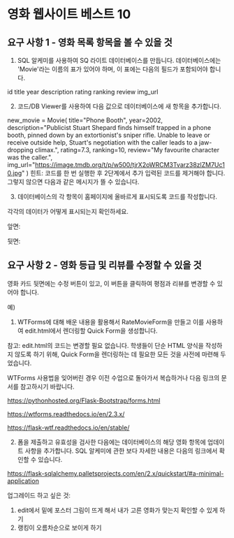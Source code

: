 # 영화 웹사이트 베스트 10
## 요구 사항 1 - 영화 목록 항목을 볼 수 있을 것

1. SQL 알케미를 사용하여 SQ 라이트 데이터베이스를 만듭니다. 데이터베이스에는 'Movie'라는 이름의 표가 있어야 하며, 이 표에는 다음의 필드가 포함되어야 합니다.

id 
title 
year 
description 
rating 
ranking
review
img_url


2. 코드/DB Viewer를 사용하여 다음 값으로 데이터베이스에 새 항목을 추가합니다.

new_movie = Movie(
    title="Phone Booth",
    year=2002,
    description="Publicist Stuart Shepard finds himself trapped in a phone booth, pinned down by an extortionist's sniper rifle. Unable to leave or receive outside help, Stuart's negotiation with the caller leads to a jaw-dropping climax.",
    rating=7.3,
    ranking=10,
    review="My favourite character was the caller.",
    img_url="https://image.tmdb.org/t/p/w500/tjrX2oWRCM3Tvarz38zlZM7Uc10.jpg"
)
힌트: 코드를 한 번 실행한 후 2단계에서 추가 입력된 코드를 제거해야 합니다. 그렇지 않으면 다음과 같은 메시지가 뜰 수 있습니다.






3. 데이터베이스의 각 항목이 홈페이지에 올바르게 표시되도록 코드를 작성합니다.

각각의 데이터가 어떻게 표시되는지 확인하세요.

앞면:


뒷면:


## 요구 사항 2 - 영화 등급 및 리뷰를 수정할 수 있을 것
영화 카드 뒷면에는 수정 버튼이 있고, 이 버튼을 클릭하여 평점과 리뷰를 변경할 수 있어야 합니다.

예)




1. WTForms에 대해 배운 내용을 활용해서 RateMovieForm을 만들고 이를 사용하여 edit.html에서 렌더링할 Quick Form을 생성합니다.

참고: edit.html의 코드는 변경할 필요 없습니다. 학생들이 단순 HTML 양식을 작성하지 않도록 하기 위해, Quick Form을 렌더링하는 데 필요한 모든 것을 사전에 마련해 두었습니다.

WTForms 사용법을 잊어버린 경우 이전 수업으로 돌아가서 복습하거나 다음 링크의 문서를 참고하시기 바랍니다.

https://pythonhosted.org/Flask-Bootstrap/forms.html

https://wtforms.readthedocs.io/en/2.3.x/

https://flask-wtf.readthedocs.io/en/stable/



2. 폼을 제출하고 유효성을 검사한 다음에는 데이터베이스의 해당 영화 항목에 업데이트 사항을 추가합니다. SQL 알케미에 관한 보다 자세한 내용은 다음의 링크에서 확인할 수 있습니다.

https://flask-sqlalchemy.palletsprojects.com/en/2.x/quickstart/#a-minimal-application



업그레이드 하고 싶은 것:
1. edit에서 밑에 포스터 그림이 뜨게 해서 내가 고른 영화가 맞는지 확인할 수 있게 하기
2. 랭킹이 오름차순으로 보이게 하기


